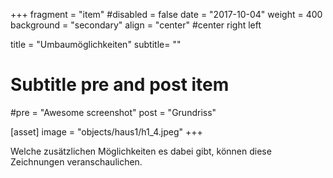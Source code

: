 +++
fragment = "item"
#disabled = false
date = "2017-10-04"
weight = 400
background = "secondary"
align = "center" #center right left

title = "Umbaumöglichkeiten"
subtitle= ""

# Subtitle pre and post item
#pre = "Awesome screenshot"
post = "Grundriss"

[asset]
  image = "objects/haus1/h1_4.jpeg"
+++

Welche zusätzlichen Möglichkeiten es dabei gibt, können diese Zeichnungen veranschaulichen.